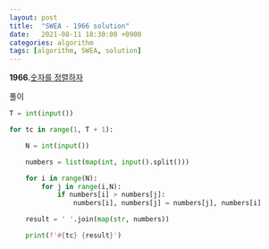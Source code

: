 ```yaml
---
layout: post
title:  "SWEA - 1966 solution"
date:   2021-08-11 18:30:00 +0900
categories: algorithm
tags: [algorithm, SWEA, solution]
---
```

**1966.**[숫자를 정렬하자 ](https://swexpertacademy.com/main/code/problem/problemDetail.do?contestProbId=AV5PrmyKAWEDFAUq&categoryId=AV5PrmyKAWEDFAUq&categoryType=CODE&problemTitle=1966&orderBy=FIRST_REG_DATETIME&selectCodeLang=ALL&select-1=&pageSize=10&pageIndex=1)

풀이

```python
T = int(input())

for tc in range(1, T + 1):

    N = int(input())

    numbers = list(map(int, input().split()))

    for i in range(N):
        for j in range(i,N):
            if numbers[i] > numbers[j]:
                numbers[i], numbers[j] = numbers[j], numbers[i]

    result = ' '.join(map(str, numbers))

    print(f'#{tc} {result}')
```

